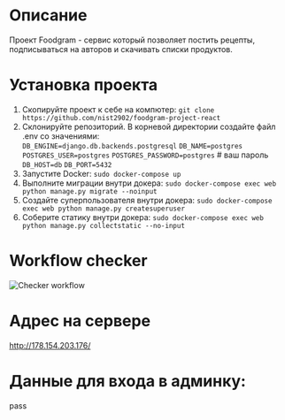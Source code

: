 # Описание
Проект Foodgram - сервис который позволяет постить рецепты, подписываться на авторов и скачивать списки продуктов.

# Установка проекта 
1. Скопируйте проект к себе на компютер: ```git clone https://github.com/nist2902/foodgram-project-react```
2. Склонируйте репозиторий. В корневой директории создайте файл .env со значениями:  
```DB_ENGINE=django.db.backends.postgresql``` 
```DB_NAME=postgres``` 
```POSTGRES_USER=postgres``` 
```POSTGRES_PASSWORD=postgres```   # ваш пароль 
```DB_HOST=db``` 
```DB_PORT=5432```
3. Запустите Docker: ```sudo docker-compose up``` 
4. Выполните миграции внутри докера: ```sudo docker-compose exec web python manage.py migrate --noinput``` 
5. Создайте суперпользователя внутри докера: ```sudo docker-compose exec web python manage.py createsuperuser``` 
6. Соберите статику внутри докера: ```sudo docker-compose exec web python manage.py collectstatic --no-input``` 

# Workflow checker 
![Checker workflow](https://github.com/nist2902/yamdb_final/actions/workflows/yamdb_workflow.yml/badge.svg) 

# Адрес на сервере 
http://178.154.203.176/

# Данные для входа в админку:
pass
